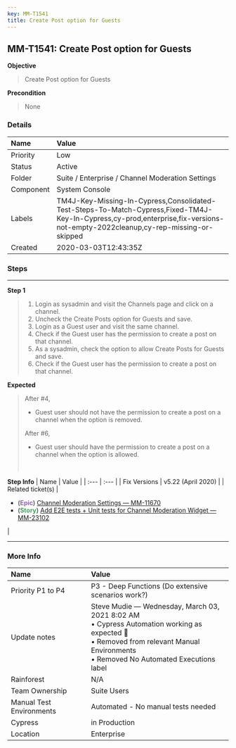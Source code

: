```yaml
---
key: MM-T1541
title: Create Post option for Guests
---
```


## MM-T1541: Create Post option for Guests

**Objective**

> <article>Create Post option for Guests</article>

**Precondition**

> <article>None</article>

### Details

| Name      | Value                                                                                                                                                                          |
| :-------- | :----------------------------------------------------------------------------------------------------------------------------------------------------------------------------- |
| Priority  | Low                                                                                                                                                                            |
| Status    | Active                                                                                                                                                                         |
| Folder    | Suite / Enterprise / Channel Moderation Settings                                                                                                                               |
| Component | System Console                                                                                                                                                                 |
| Labels    | TM4J-Key-Missing-In-Cypress,Consolidated-Test-Steps-To-Match-Cypress,Fixed-TM4J-Key-In-Cypress,cy-prod,enterprise,fix-versions-not-empty-2022cleanup,cy-rep-missing-or-skipped |
| Created   | 2020-03-03T12:43:35Z                                                                                                                                                           |

### Steps

<hr/>

**Step 1**

> <article><ol><li>Login as sysadmin and visit the Channels page and click on a channel.</li><li>Uncheck the Create Posts option for Guests and save.</li><li>Login as a Guest user and visit the same channel.</li><li>Check if the Guest user has the permission to create a post on that channel.</li><li>As a sysadmin, check the option to allow Create Posts for Guests and save.</li><li>Check if the Guest user has the permission to create a post on that channel.</li></ol></article>

**Expected**

> <article>After #4,<br><ul><li>Guest user should not have the permission to create a post on a channel when the option is removed.</li></ul>After #6,<br><ul><li>Guest user should have the permission to create a post on a channel when the option is allowed.</li></ul><br></article>

**Step Info**
| Name | Value |
| :--- | :--- |
| Fix Versions | v5.22 (April 2020) |
| Related ticket(s) | <ul><li>(<strong><span style="color: rgb(147, 101, 184);">Epic</span></strong>) <a href="https://mattermost.atlassian.net/browse/MM-11670">Channel Moderation Settings — MM-11670</a></li><li>(<strong><span style="color: rgb(65, 168, 95);">Story</span></strong>) <a href="http://mmthttps%3A//mattermost.atlassian.net/browse/MM-23102">Add E2E tests + Unit tests for Channel Moderation Widget — MM-23102</a></li></ul> |

<hr/>

### More Info

| Name                     | Value                                                                                                                                                                                   |
| :----------------------- | :-------------------------------------------------------------------------------------------------------------------------------------------------------------------------------------- |
| Priority P1 to P4        | P3 - Deep Functions (Do extensive scenarios work?)                                                                                                                                      |
| Update notes             | Steve Mudie — Wednesday, March 03, 2021 8:02 AM<br>• Cypress Automation working as expected 🎉<br>• Removed from relevant Manual Environments<br>• Removed No Automated Executions label |
| Rainforest               | N/A                                                                                                                                                                                     |
| Team Ownership           | Suite Users                                                                                                                                                                             |
| Manual Test Environments | Automated - No manual tests needed                                                                                                                                                      |
| Cypress                  | in Production                                                                                                                                                                           |
| Location                 | Enterprise                                                                                                                                                                              |
